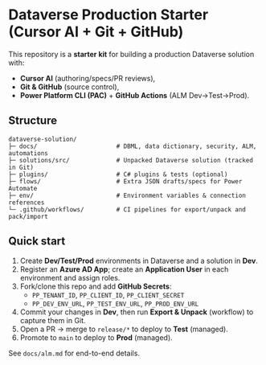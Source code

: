 # Dataverse Production Starter (Cursor AI + Git + GitHub)

This repository is a **starter kit** for building a production Dataverse solution with:
- **Cursor AI** (authoring/specs/PR reviews),
- **Git & GitHub** (source control),
- **Power Platform CLI (PAC)** + **GitHub Actions** (ALM Dev→Test→Prod).

## Structure
```
dataverse-solution/
├─ docs/                      # DBML, data dictionary, security, ALM, automations
├─ solutions/src/             # Unpacked Dataverse solution (tracked in Git)
├─ plugins/                   # C# plugins & tests (optional)
├─ flows/                     # Extra JSON drafts/specs for Power Automate
├─ env/                       # Environment variables & connection references
└─ .github/workflows/         # CI pipelines for export/unpack and pack/import
```

## Quick start
1. Create **Dev/Test/Prod** environments in Dataverse and a solution in **Dev**.
2. Register an **Azure AD App**; create an **Application User** in each environment and assign roles.
3. Fork/clone this repo and add **GitHub Secrets**:
   - `PP_TENANT_ID`, `PP_CLIENT_ID`, `PP_CLIENT_SECRET`
   - `PP_DEV_ENV_URL`, `PP_TEST_ENV_URL`, `PP_PROD_ENV_URL`
4. Commit your changes in **Dev**, then run **Export & Unpack** (workflow) to capture them in Git.
5. Open a PR → merge to `release/*` to deploy to **Test** (managed).
6. Promote to `main` to deploy to **Prod** (managed).

See `docs/alm.md` for end-to-end details.
